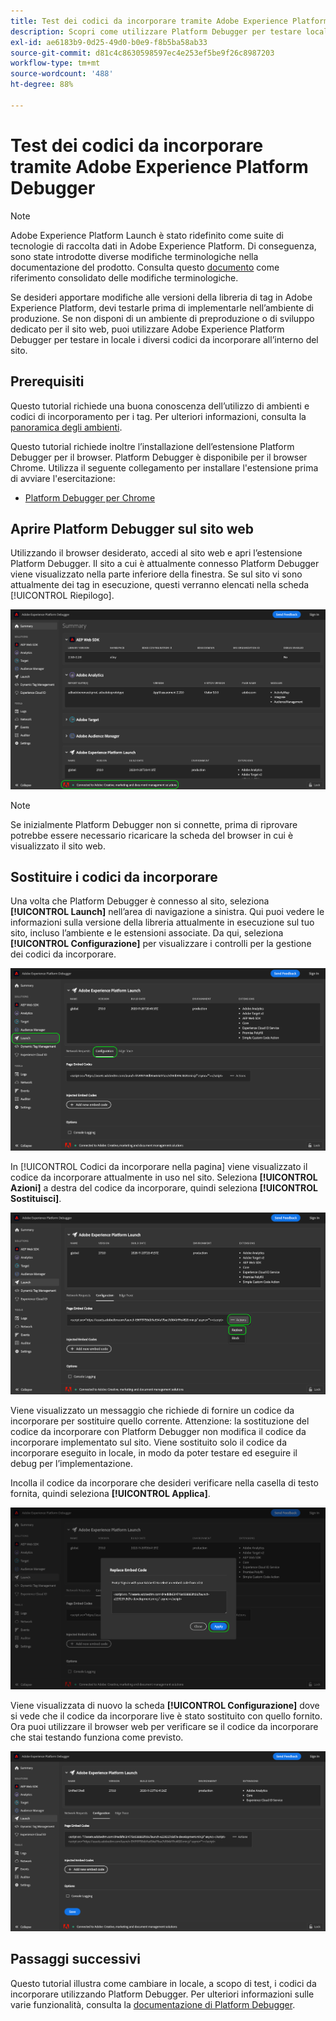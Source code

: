 ```yaml
---
title: Test dei codici da incorporare tramite Adobe Experience Platform Debugger
description: Scopri come utilizzare Platform Debugger per testare localmente diversi codici da incorporare per Adobe Experience Platform sul tuo sito Web.
exl-id: ae6183b9-0d25-49d0-b0e9-f8b5ba58ab33
source-git-commit: d81c4c8630598597ec4e253ef5be9f26c8987203
workflow-type: tm+mt
source-wordcount: '488'
ht-degree: 88%

---
```


# Test dei codici da incorporare tramite Adobe Experience Platform Debugger

>[!NOTE]
>
>Adobe Experience Platform Launch è stato ridefinito come suite di tecnologie di raccolta dati in Adobe Experience Platform. Di conseguenza, sono state introdotte diverse modifiche terminologiche nella documentazione del prodotto. Consulta questo [documento](../../term-updates.md) come riferimento consolidato delle modifiche terminologiche.

Se desideri apportare modifiche alle versioni della libreria di tag in Adobe Experience Platform, devi testarle prima di implementarle nell’ambiente di produzione. Se non disponi di un ambiente di preproduzione o di sviluppo dedicato per il sito web, puoi utilizzare Adobe Experience Platform Debugger per testare in locale i diversi codici da incorporare all’interno del sito.

## Prerequisiti

Questo tutorial richiede una buona conoscenza dell’utilizzo di ambienti e codici di incorporamento per i tag. Per ulteriori informazioni, consulta la [panoramica degli ambienti](./environments.md).

Questo tutorial richiede inoltre l’installazione dell’estensione Platform Debugger per il browser. Platform Debugger è disponibile per il browser Chrome. Utilizza il seguente collegamento per installare l&#39;estensione prima di avviare l&#39;esercitazione:

* [Platform Debugger per Chrome](https://chrome.google.com/webstore/detail/adobe-experience-platform/bfnnokhpnncpkdmbokanobigaccjkpob)

## Aprire Platform Debugger sul sito web

Utilizzando il browser desiderato, accedi al sito web e apri l’estensione Platform Debugger. Il sito a cui è attualmente connesso Platform Debugger viene visualizzato nella parte inferiore della finestra. Se sul sito vi sono attualmente dei tag in esecuzione, questi verranno elencati nella scheda [!UICONTROL Riepilogo].

![](./images/embed-code-testing/summary.png)

>[!NOTE]
>
>Se inizialmente Platform Debugger non si connette, prima di riprovare potrebbe essere necessario ricaricare la scheda del browser in cui è visualizzato il sito web.

## Sostituire i codici da incorporare

Una volta che Platform Debugger è connesso al sito, seleziona **[!UICONTROL Launch]** nell’area di navigazione a sinistra. Qui puoi vedere le informazioni sulla versione della libreria attualmente in esecuzione sul tuo sito, incluso l’ambiente e le estensioni associate. Da qui, seleziona **[!UICONTROL Configurazione]** per visualizzare i controlli per la gestione dei codici da incorporare.

![](./images/embed-code-testing/launch-tab.png)

In [!UICONTROL Codici da incorporare nella pagina] viene visualizzato il codice da incorporare attualmente in uso nel sito. Seleziona **[!UICONTROL Azioni]** a destra del codice da incorporare, quindi seleziona **[!UICONTROL Sostituisci]**.

![](./images/embed-code-testing/replace.png)

Viene visualizzato un messaggio che richiede di fornire un codice da incorporare per sostituire quello corrente. Attenzione: la sostituzione del codice da incorporare con Platform Debugger non modifica il codice da incorporare implementato sul sito. Viene sostituito solo il codice da incorporare eseguito in locale, in modo da poter testare ed eseguire il debug per l’implementazione.

Incolla il codice da incorporare che desideri verificare nella casella di testo fornita, quindi seleziona **[!UICONTROL Applica]**.

![](./images/embed-code-testing/paste-code.png)

Viene visualizzata di nuovo la scheda **[!UICONTROL Configurazione]** dove si vede che il codice da incorporare live è stato sostituito con quello fornito. Ora puoi utilizzare il browser web per verificare se il codice da incorporare che stai testando funziona come previsto.

![](./images/embed-code-testing/code-replaced.png)

## Passaggi successivi

Questo tutorial illustra come cambiare in locale, a scopo di test, i codici da incorporare utilizzando Platform Debugger. Per ulteriori informazioni sulle varie funzionalità, consulta la [documentazione di Platform Debugger](../../../debugger/home.md).
